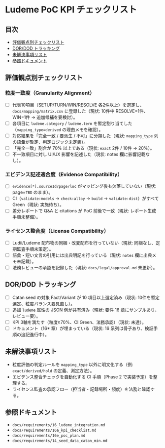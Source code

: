 # Ludeme PoC KPI チェックリスト

## 目次
- [評価観点別チェックリスト](#評価観点別チェックリスト)
- [DOR/DOD トラッキング](#dordod-トラッキング)
- [未解決事項リスト](#未解決事項リスト)
- [参照ドキュメント](#参照ドキュメント)

## 評価観点別チェックリスト

### 粒度一致度（Granularity Alignment）
- [ ] 代表10項目（SETUP/TURN/WIN/RESOLVE 各2件以上）を選定し、`docs/mapping/matrix.csv` に登録した（現状: 10件中 RESOLVE=1件、WIN=1件 → 追加候補を要検討）。
- [ ] 各項目に `ludeme.category` / `ludeme.term` を暫定割り当てした（`mapping_type=derived` の理由メモを確認）。
- [ ] 対応結果を「完全一致 / 要派生 / 不可」に分類した（現状: `mapping_type` 列の語彙が暫定、判定ロジック未定義）。
- [ ] 「完全一致」割合が 70% 以上である（現状: `exact` 2件 / 10件 → 20%）。
- [ ] 不一致項目に対し UI/UX 影響を記述した（現状: notes 欄に影響記載なし）。

### エビデンス記述適合度（Evidence Compatibility）
- [ ] `evidence[*].sourceId/page/loc` がマッピング後も欠落していない（現状: page=`TBD` のまま）。
- [ ] CI（`validate:models` → `check:alloy` → `build` → `validate:dist`）がすべて Green（現状: 実施待ち）。
- [ ] 差分レポートで Q&A と citations が PoC 前後で一致（現状: レポート生成手順未整備）。

### ライセンス整合度（License Compatibility）
- [ ] Ludii/Ludeme 配布物の同梱・改変配布を行っていない（現状: 同梱なし、定期監査手順未策定）。
- [ ] 語彙・短い文言の引用には出典明記を行っている（現状: `notes` 欄に出典メモ未記載）。
- [ ] 法務レビューの承認を記録した（現状: `docs/legal/approval.md` 未更新）。

## DOR/DOD トラッキング
- [ ] Catan seed の対象 Fact/Variant が 10 項目以上選定済み（現状: 10件を暫定選定、粒度バランス要見直し）。
- [ ] 追加 `ludeme` 属性の JSON 例が共有済み（現状: 要件 16 章にサンプルあり、レビュー要）。
- [ ] KPI 3軸を満たす（粒度≥70%、CI Green、法務承認）（現状: 未達）。
- [ ] ドキュメント（16* 章）が埋まっている（現状: 16 系列は骨子あり、検証手順の追記進行中）。

## 未解決事項リスト
- 粒度評価の判定ルールを `mapping_type` 以外に明文化する（例: `exact/derived/hold` の定義、測定方法）。
- エビデンス整合チェックを自動化する CI 手順（Phase 2 で実装予定）を整理する。
- ライセンス監査の承認フロー（担当者・記録場所・頻度）を法務と確認する。

## 参照ドキュメント
- `docs/requirements/16_ludeme_integration.md`
- `docs/requirements/16a_kpi_checklist.md`
- `docs/requirements/16e_poc_plan.md`
- `docs/requirements/14_seed_data_catan_min.md`
